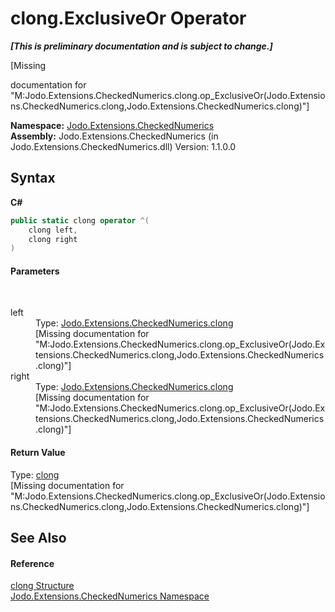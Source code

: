 # clong.ExclusiveOr Operator 
 _**\[This is preliminary documentation and is subject to change.\]**_

\[Missing <summary> documentation for "M:Jodo.Extensions.CheckedNumerics.clong.op_ExclusiveOr(Jodo.Extensions.CheckedNumerics.clong,Jodo.Extensions.CheckedNumerics.clong)"\]

**Namespace:**&nbsp;<a href="N_Jodo_Extensions_CheckedNumerics">Jodo.Extensions.CheckedNumerics</a><br />**Assembly:**&nbsp;Jodo.Extensions.CheckedNumerics (in Jodo.Extensions.CheckedNumerics.dll) Version: 1.1.0.0

## Syntax

**C#**<br />
``` C#
public static clong operator ^(
	clong left,
	clong right
)
```


#### Parameters
&nbsp;<dl><dt>left</dt><dd>Type: <a href="T_Jodo_Extensions_CheckedNumerics_clong">Jodo.Extensions.CheckedNumerics.clong</a><br />\[Missing <param name="left"/> documentation for "M:Jodo.Extensions.CheckedNumerics.clong.op_ExclusiveOr(Jodo.Extensions.CheckedNumerics.clong,Jodo.Extensions.CheckedNumerics.clong)"\]</dd><dt>right</dt><dd>Type: <a href="T_Jodo_Extensions_CheckedNumerics_clong">Jodo.Extensions.CheckedNumerics.clong</a><br />\[Missing <param name="right"/> documentation for "M:Jodo.Extensions.CheckedNumerics.clong.op_ExclusiveOr(Jodo.Extensions.CheckedNumerics.clong,Jodo.Extensions.CheckedNumerics.clong)"\]</dd></dl>

#### Return Value
Type: <a href="T_Jodo_Extensions_CheckedNumerics_clong">clong</a><br />\[Missing <returns> documentation for "M:Jodo.Extensions.CheckedNumerics.clong.op_ExclusiveOr(Jodo.Extensions.CheckedNumerics.clong,Jodo.Extensions.CheckedNumerics.clong)"\]

## See Also


#### Reference
<a href="T_Jodo_Extensions_CheckedNumerics_clong">clong Structure</a><br /><a href="N_Jodo_Extensions_CheckedNumerics">Jodo.Extensions.CheckedNumerics Namespace</a><br />